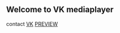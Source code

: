 ## Welcome to VK mediaplayer

contact [VK](https://vk.com/kekobka)
[PREVIEW](https://i.imgur.com/0dOr04e.jpg)
